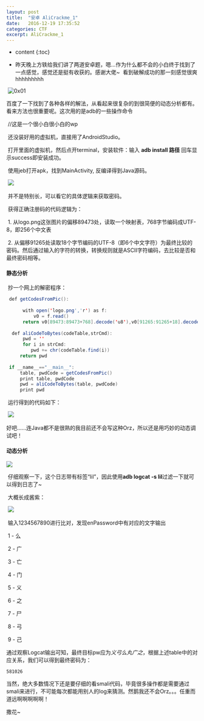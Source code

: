 ```yaml
---
layout: post
title:  "安卓 AliCrackme_1"
date:   2016-12-19 17:35:52
categories: CTF
excerpt: AliCrackme_1
---
```


* content
{:toc}

* 昨天晚上方轶给我们讲了两道安卓题，嗯...作为什么都不会的小白终于找到了一点感觉，感觉还是挺有收获的。感谢大佬~
    看到破解成功的那一刻感觉很爽hhhhhhhhh


​	![0x01](http://www.secpulse.com/wp-content/uploads/2015/04/0x01.jpg)

​	百度了一下找到了各种各样的解法，从看起来很复杂的到很简便的动态分析都有。看来方法也很重要呢。这次用的是adb的一些操作命令

​	//这是一个很小白很小白的wp

​	还没装好用的虚拟机，直接用了AndroidStudio。

​	打开里面的虚拟机，然后点开terminal，安装软件：输入 **adb install 路径**  回车显示success即安装成功。

​	使用jeb打开apk，找到MainActivity, 反编译得到Java源码。

​	![](http://images.cnitblog.com/blog/407791/201501/271214346597224.png)

​	并不是特别长，可以看它的具体逻辑来获取密码。

​	获得正确注册码的代码逻辑为：

​	1. 从logo.png这张图片的偏移89473处，读取一个映射表，768字节编码成UTF-8，即256个中文表

​	2. 从偏移91265处读取18个字节编码的UTF-8（即6个中文字符）为最终比较的密码。然后通过输入的字符的转换，转换规则就是ASCII字符编码，去比较是否和最终密码相等。



#### 静态分析

​	抄一个网上的解密程序：

```java
 def getCodesFromPic():
      
      with open('logo.png','r') as f:
          v0 = f.read()
      return v0[89473:89473+768].decode('u8'),v0[91265:91265+18].decode('u8')       
  
  def aliCodeToBytes(codeTable,strCmd):
      pwd = ''
      for i in strCmd:
         pwd += chr(codeTable.find(i))
     return pwd
 
 if __name__=="__main__":
     table, pwdCode = getCodesFromPic()
     print table, pwdCode
     pwd = aliCodeToBytes(table, pwdCode)
     print pwd
```

​	运行得到的代码如下：

​	![](http://images.cnitblog.com/blog/407791/201501/271218242848009.png)

​	好吧......连Java都不是很熟的我目前还不会写这种Orz，所以还是用巧妙的动态调试吧！



#### 动态分析	

 ![](http://ww3.sinaimg.cn/large/006pzljrgw1fawl5fe08yj30mc0bx78v.jpg)

​	仔细观察一下，这个日志带有标签“lil”，因此使用**adb logcat -s lil**过滤一下就可以得到日志了~

​	大概长成酱紫：

​	![](http://ww4.sinaimg.cn/large/006pzljrgw1fawl8tl27ij30fm0bi41w.jpg)

​	输入1234567890进行比对，发现enPassword中有对应的文字输出

​	1 - 么

​	2 - 广

​	3 - 亡

​	4 - 门

​	5 - 义

​	6 - 之

​	7 - 尸

​	8 - 弓

​	9 - 己

​	通过观察Logcat输出可知，最终目标pw应为*义弓么丸广之*，根据上述table中的对应关系，我们可以得到最终密码为：

```
581026
```



当然，绝大多数情况下还是要仔细的看smali代码，毕竟很多操作都是需要通过smali来进行，不可能每次都能用别人的log来猜测。然鹅我还不会Orz。。。任重而道远啊啊啊啊啊！

撒花~

